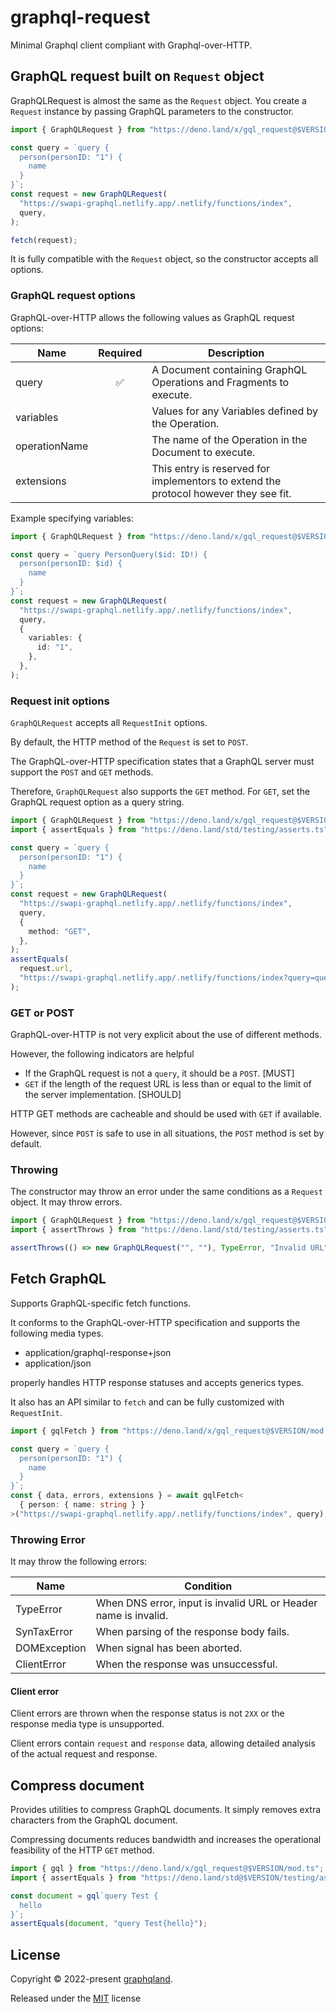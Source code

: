 # graphql-request

Minimal Graphql client compliant with Graphql-over-HTTP.

## GraphQL request built on `Request` object

GraphQLRequest is almost the same as the `Request` object. You create a
`Request` instance by passing GraphQL parameters to the constructor.

```ts
import { GraphQLRequest } from "https://deno.land/x/gql_request@$VERSION/mod.ts";

const query = `query {
  person(personID: "1") {
    name
  }
}`;
const request = new GraphQLRequest(
  "https://swapi-graphql.netlify.app/.netlify/functions/index",
  query,
);

fetch(request);
```

It is fully compatible with the `Request` object, so the constructor accepts all
options.

### GraphQL request options

GraphQL-over-HTTP allows the following values as GraphQL request options:

| Name          |      Required      | Description                                                                          |
| ------------- | :----------------: | ------------------------------------------------------------------------------------ |
| query         | :white_check_mark: | A Document containing GraphQL Operations and Fragments to execute.                   |
| variables     |                    | Values for any Variables defined by the Operation.                                   |
| operationName |                    | The name of the Operation in the Document to execute.                                |
| extensions    |                    | This entry is reserved for implementors to extend the protocol however they see fit. |

Example specifying variables:

```ts
import { GraphQLRequest } from "https://deno.land/x/gql_request@$VERSION/mod.ts";

const query = `query PersonQuery($id: ID!) {
  person(personID: $id) {
    name
  }
}`;
const request = new GraphQLRequest(
  "https://swapi-graphql.netlify.app/.netlify/functions/index",
  query,
  {
    variables: {
      id: "1",
    },
  },
);
```

### Request init options

`GraphQLRequest` accepts all `RequestInit` options.

By default, the HTTP method of the `Request` is set to `POST`.

The GraphQL-over-HTTP specification states that a GraphQL server must support
the `POST` and `GET` methods.

Therefore, `GraphQLRequest` also supports the `GET` method. For `GET`, set the
GraphQL request option as a query string.

```ts
import { GraphQLRequest } from "https://deno.land/x/gql_request@$VERSION/mod.ts";
import { assertEquals } from "https://deno.land/std/testing/asserts.ts";

const query = `query {
  person(personID: "1") {
    name
  }
}`;
const request = new GraphQLRequest(
  "https://swapi-graphql.netlify.app/.netlify/functions/index",
  query,
  {
    method: "GET",
  },
);
assertEquals(
  request.url,
  "https://swapi-graphql.netlify.app/.netlify/functions/index?query=query...",
);
```

### GET or POST

GraphQL-over-HTTP is not very explicit about the use of different methods.

However, the following indicators are helpful

- If the GraphQL request is not a `query`, it should be a `POST`. [MUST]
- `GET` if the length of the request URL is less than or equal to the limit of
  the server implementation. [SHOULD]

HTTP GET methods are cacheable and should be used with `GET` if available.

However, since `POST` is safe to use in all situations, the `POST` method is set
by default.

### Throwing

The constructor may throw an error under the same conditions as a `Request`
object. It may throw errors.

```ts
import { GraphQLRequest } from "https://deno.land/x/gql_request@$VERSION/mod.ts";
import { assertThrows } from "https://deno.land/std/testing/asserts.ts";

assertThrows(() => new GraphQLRequest("", ""), TypeError, "Invalid URL");
```

## Fetch GraphQL

Supports GraphQL-specific fetch functions.

It conforms to the GraphQL-over-HTTP specification and supports the following
media types.

- application/graphql-response+json
- application/json

properly handles HTTP response statuses and accepts generics types.

It also has an API similar to `fetch` and can be fully customized with
`RequestInit`.

```ts
import { gqlFetch } from "https://deno.land/x/gql_request@$VERSION/mod.ts";

const query = `query {
  person(personID: "1") {
    name
  }
}`;
const { data, errors, extensions } = await gqlFetch<
  { person: { name: string } }
>("https://swapi-graphql.netlify.app/.netlify/functions/index", query);
```

### Throwing Error

It may throw the following errors:

| Name         | Condition                                                       |
| ------------ | --------------------------------------------------------------- |
| TypeError    | When DNS error, input is invalid URL or Header name is invalid. |
| SynTaxError  | When parsing of the response body fails.                        |
| DOMException | When signal has been aborted.                                   |
| ClientError  | When the response was unsuccessful.                             |

#### Client error

Client errors are thrown when the response status is not `2XX` or the response
media type is unsupported.

Client errors contain `request` and `response` data, allowing detailed analysis
of the actual request and response.

## Compress document

Provides utilities to compress GraphQL documents. It simply removes extra
characters from the GraphQL document.

Compressing documents reduces bandwidth and increases the operational
feasibility of the HTTP `GET` method.

```ts
import { gql } from "https://deno.land/x/gql_request@$VERSION/mod.ts";
import { assertEquals } from "https://deno.land/std@$VERSION/testing/asserts.ts";

const document = gql`query Test {
  hello
}`;
assertEquals(document, "query Test{hello}");
```

## License

Copyright © 2022-present [graphqland](https://github.com/graphqland).

Released under the [MIT](./LICENSE) license
